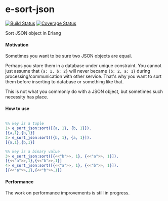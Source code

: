 # e-sort-json
[![Build Status](https://travis-ci.org/eduardbme/e-sort-json.svg?branch=v0.0.1)](https://travis-ci.org/eduardbme/e-sort-json?branch=v0.0.1)
[![Coverage Status](https://coveralls.io/repos/github/eduardbme/e-sort-json/badge.svg?branch=v0.0.1)](https://coveralls.io/github/eduardbme/e-sort-json?branch=v0.0.1)

Sort JSON object in Erlang

#### Motivation
Sometimes you want to be sure two JSON objects are equal.

Perhaps you store them in a database under unique constraint.
You cannot just assume that `{a: 1, b: 2}` will never became `{b: 2, a: 1}` during processing/communication with other service.
That's why you want to sort them before inserting to database or something like that.

This is not what you commonly do with a JSON object, but sometimes such necessity has place.

#### How to use
```erlang

%% key is a tuple
1> e_sort_json:sort([{a, 1}, {b, 1}]).    
[{a,1},{b,1}]
2> e_sort_json:sort([{b, 1}, {a, 1}]).
[{a,1},{b,1}]

%% key is a binary value
3> e_sort_json:sort([{<<"b">>, 1}, {<<"a">>, 1}]).
[{<<"a">>,1},{<<"b">>,1}]
4> e_sort_json:sort([{<<"a">>, 1}, {<<"b">>, 1}]).
[{<<"a">>,1},{<<"b">>,1}] 
```

#### Performance
The work on performance improvements is still in progress.
